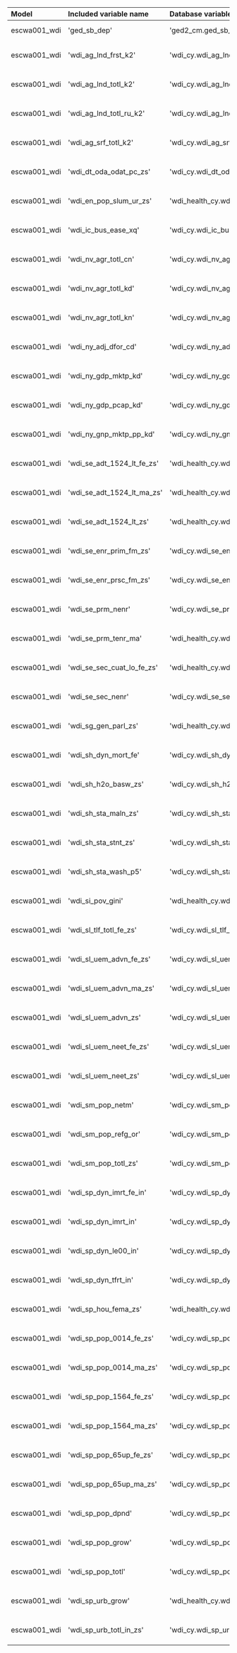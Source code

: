 | Model        | Included variable name     | Database variable name                   | Transformations                                         |
|:-------------|:---------------------------|:-----------------------------------------|:--------------------------------------------------------|
| escwa001_wdi | 'ged_sb_dep'               | 'ged2_cm.ged_sb_best_sum_nokgi'          | ["'missing.fill'", "'bool.gte'"]                        |
| escwa001_wdi | 'wdi_ag_lnd_frst_k2'       | 'wdi_cy.wdi_ag_lnd_frst_k2'              | ["'missing.fill'", "'temporal.tlag'", "'missing.fill'"] |
| escwa001_wdi | 'wdi_ag_lnd_totl_k2'       | 'wdi_cy.wdi_ag_lnd_totl_k2'              | ["'missing.fill'", "'temporal.tlag'", "'missing.fill'"] |
| escwa001_wdi | 'wdi_ag_lnd_totl_ru_k2'    | 'wdi_cy.wdi_ag_lnd_totl_ru_k2'           | ["'missing.fill'", "'temporal.tlag'", "'missing.fill'"] |
| escwa001_wdi | 'wdi_ag_srf_totl_k2'       | 'wdi_cy.wdi_ag_srf_totl_k2'              | ["'missing.fill'", "'temporal.tlag'", "'missing.fill'"] |
| escwa001_wdi | 'wdi_dt_oda_odat_pc_zs'    | 'wdi_cy.wdi_dt_oda_odat_pc_zs'           | ["'missing.fill'", "'temporal.tlag'", "'missing.fill'"] |
| escwa001_wdi | 'wdi_en_pop_slum_ur_zs'    | 'wdi_health_cy.wdi_en_pop_slum_ur_zs'    | ["'missing.fill'", "'temporal.tlag'", "'missing.fill'"] |
| escwa001_wdi | 'wdi_ic_bus_ease_xq'       | 'wdi_cy.wdi_ic_bus_ease_xq'              | ["'missing.fill'", "'temporal.tlag'", "'missing.fill'"] |
| escwa001_wdi | 'wdi_nv_agr_totl_cn'       | 'wdi_cy.wdi_nv_agr_totl_cn'              | ["'missing.fill'", "'temporal.tlag'", "'missing.fill'"] |
| escwa001_wdi | 'wdi_nv_agr_totl_kd'       | 'wdi_cy.wdi_nv_agr_totl_kd'              | ["'missing.fill'", "'temporal.tlag'", "'missing.fill'"] |
| escwa001_wdi | 'wdi_nv_agr_totl_kn'       | 'wdi_cy.wdi_nv_agr_totl_kn'              | ["'missing.fill'", "'temporal.tlag'", "'missing.fill'"] |
| escwa001_wdi | 'wdi_ny_adj_dfor_cd'       | 'wdi_cy.wdi_ny_adj_dfor_cd'              | ["'missing.fill'", "'temporal.tlag'", "'missing.fill'"] |
| escwa001_wdi | 'wdi_ny_gdp_mktp_kd'       | 'wdi_cy.wdi_ny_gdp_mktp_kd'              | ["'missing.fill'", "'temporal.tlag'", "'missing.fill'"] |
| escwa001_wdi | 'wdi_ny_gdp_pcap_kd'       | 'wdi_cy.wdi_ny_gdp_pcap_kd'              | ["'missing.fill'", "'temporal.tlag'", "'missing.fill'"] |
| escwa001_wdi | 'wdi_ny_gnp_mktp_pp_kd'    | 'wdi_cy.wdi_ny_gnp_mktp_pp_kd'           | ["'missing.fill'", "'temporal.tlag'", "'missing.fill'"] |
| escwa001_wdi | 'wdi_se_adt_1524_lt_fe_zs' | 'wdi_health_cy.wdi_se_adt_1524_lt_fe_zs' | ["'missing.fill'", "'temporal.tlag'", "'missing.fill'"] |
| escwa001_wdi | 'wdi_se_adt_1524_lt_ma_zs' | 'wdi_health_cy.wdi_se_adt_1524_lt_ma_zs' | ["'missing.fill'", "'temporal.tlag'", "'missing.fill'"] |
| escwa001_wdi | 'wdi_se_adt_1524_lt_zs'    | 'wdi_health_cy.wdi_se_adt_1524_lt_zs'    | ["'missing.fill'", "'temporal.tlag'", "'missing.fill'"] |
| escwa001_wdi | 'wdi_se_enr_prim_fm_zs'    | 'wdi_cy.wdi_se_enr_prim_fm_zs'           | ["'missing.fill'", "'temporal.tlag'", "'missing.fill'"] |
| escwa001_wdi | 'wdi_se_enr_prsc_fm_zs'    | 'wdi_cy.wdi_se_enr_prsc_fm_zs'           | ["'missing.fill'", "'temporal.tlag'", "'missing.fill'"] |
| escwa001_wdi | 'wdi_se_prm_nenr'          | 'wdi_cy.wdi_se_prm_nenr'                 | ["'missing.fill'", "'temporal.tlag'", "'missing.fill'"] |
| escwa001_wdi | 'wdi_se_prm_tenr_ma'       | 'wdi_health_cy.wdi_se_prm_tenr_ma'       | ["'missing.fill'", "'temporal.tlag'", "'missing.fill'"] |
| escwa001_wdi | 'wdi_se_sec_cuat_lo_fe_zs' | 'wdi_health_cy.wdi_se_sec_cuat_lo_fe_zs' | ["'missing.fill'", "'temporal.tlag'", "'missing.fill'"] |
| escwa001_wdi | 'wdi_se_sec_nenr'          | 'wdi_cy.wdi_se_sec_nenr'                 | ["'missing.fill'", "'temporal.tlag'", "'missing.fill'"] |
| escwa001_wdi | 'wdi_sg_gen_parl_zs'       | 'wdi_health_cy.wdi_sg_gen_parl_zs'       | ["'missing.fill'", "'temporal.tlag'", "'missing.fill'"] |
| escwa001_wdi | 'wdi_sh_dyn_mort_fe'       | 'wdi_cy.wdi_sh_dyn_mort_fe'              | ["'missing.fill'", "'temporal.tlag'", "'missing.fill'"] |
| escwa001_wdi | 'wdi_sh_h2o_basw_zs'       | 'wdi_cy.wdi_sh_h2o_basw_zs'              | ["'missing.fill'", "'temporal.tlag'", "'missing.fill'"] |
| escwa001_wdi | 'wdi_sh_sta_maln_zs'       | 'wdi_cy.wdi_sh_sta_maln_zs'              | ["'missing.fill'", "'temporal.tlag'", "'missing.fill'"] |
| escwa001_wdi | 'wdi_sh_sta_stnt_zs'       | 'wdi_cy.wdi_sh_sta_stnt_zs'              | ["'missing.fill'", "'temporal.tlag'", "'missing.fill'"] |
| escwa001_wdi | 'wdi_sh_sta_wash_p5'       | 'wdi_cy.wdi_sh_sta_wash_p5'              | ["'missing.fill'", "'temporal.tlag'", "'missing.fill'"] |
| escwa001_wdi | 'wdi_si_pov_gini'          | 'wdi_health_cy.wdi_si_pov_gini'          | ["'missing.fill'", "'temporal.tlag'", "'missing.fill'"] |
| escwa001_wdi | 'wdi_sl_tlf_totl_fe_zs'    | 'wdi_cy.wdi_sl_tlf_totl_fe_zs'           | ["'missing.fill'", "'temporal.tlag'", "'missing.fill'"] |
| escwa001_wdi | 'wdi_sl_uem_advn_fe_zs'    | 'wdi_cy.wdi_sl_uem_advn_fe_zs'           | ["'missing.fill'", "'temporal.tlag'", "'missing.fill'"] |
| escwa001_wdi | 'wdi_sl_uem_advn_ma_zs'    | 'wdi_cy.wdi_sl_uem_advn_ma_zs'           | ["'missing.fill'", "'temporal.tlag'", "'missing.fill'"] |
| escwa001_wdi | 'wdi_sl_uem_advn_zs'       | 'wdi_cy.wdi_sl_uem_advn_zs'              | ["'missing.fill'", "'temporal.tlag'", "'missing.fill'"] |
| escwa001_wdi | 'wdi_sl_uem_neet_fe_zs'    | 'wdi_cy.wdi_sl_uem_neet_fe_zs'           | ["'missing.fill'", "'temporal.tlag'", "'missing.fill'"] |
| escwa001_wdi | 'wdi_sl_uem_neet_zs'       | 'wdi_cy.wdi_sl_uem_neet_zs'              | ["'missing.fill'", "'temporal.tlag'", "'missing.fill'"] |
| escwa001_wdi | 'wdi_sm_pop_netm'          | 'wdi_cy.wdi_sm_pop_netm'                 | ["'missing.fill'", "'temporal.tlag'", "'missing.fill'"] |
| escwa001_wdi | 'wdi_sm_pop_refg_or'       | 'wdi_cy.wdi_sm_pop_refg_or'              | ["'missing.fill'", "'temporal.tlag'", "'missing.fill'"] |
| escwa001_wdi | 'wdi_sm_pop_totl_zs'       | 'wdi_cy.wdi_sm_pop_totl_zs'              | ["'missing.fill'", "'temporal.tlag'", "'missing.fill'"] |
| escwa001_wdi | 'wdi_sp_dyn_imrt_fe_in'    | 'wdi_cy.wdi_sp_dyn_imrt_fe_in'           | ["'missing.fill'", "'temporal.tlag'", "'missing.fill'"] |
| escwa001_wdi | 'wdi_sp_dyn_imrt_in'       | 'wdi_cy.wdi_sp_dyn_imrt_in'              | ["'missing.fill'", "'temporal.tlag'", "'missing.fill'"] |
| escwa001_wdi | 'wdi_sp_dyn_le00_in'       | 'wdi_cy.wdi_sp_dyn_le00_in'              | ["'missing.fill'", "'temporal.tlag'", "'missing.fill'"] |
| escwa001_wdi | 'wdi_sp_dyn_tfrt_in'       | 'wdi_cy.wdi_sp_dyn_tfrt_in'              | ["'missing.fill'", "'temporal.tlag'", "'missing.fill'"] |
| escwa001_wdi | 'wdi_sp_hou_fema_zs'       | 'wdi_health_cy.wdi_sp_hou_fema_zs'       | ["'missing.fill'", "'temporal.tlag'", "'missing.fill'"] |
| escwa001_wdi | 'wdi_sp_pop_0014_fe_zs'    | 'wdi_cy.wdi_sp_pop_0014_fe_zs'           | ["'missing.fill'", "'temporal.tlag'", "'missing.fill'"] |
| escwa001_wdi | 'wdi_sp_pop_0014_ma_zs'    | 'wdi_cy.wdi_sp_pop_0014_ma_zs'           | ["'missing.fill'", "'temporal.tlag'", "'missing.fill'"] |
| escwa001_wdi | 'wdi_sp_pop_1564_fe_zs'    | 'wdi_cy.wdi_sp_pop_1564_fe_zs'           | ["'missing.fill'", "'temporal.tlag'", "'missing.fill'"] |
| escwa001_wdi | 'wdi_sp_pop_1564_ma_zs'    | 'wdi_cy.wdi_sp_pop_1564_ma_zs'           | ["'missing.fill'", "'temporal.tlag'", "'missing.fill'"] |
| escwa001_wdi | 'wdi_sp_pop_65up_fe_zs'    | 'wdi_cy.wdi_sp_pop_65up_fe_zs'           | ["'missing.fill'", "'temporal.tlag'", "'missing.fill'"] |
| escwa001_wdi | 'wdi_sp_pop_65up_ma_zs'    | 'wdi_cy.wdi_sp_pop_65up_ma_zs'           | ["'missing.fill'", "'temporal.tlag'", "'missing.fill'"] |
| escwa001_wdi | 'wdi_sp_pop_dpnd'          | 'wdi_cy.wdi_sp_pop_dpnd'                 | ["'missing.fill'", "'temporal.tlag'", "'missing.fill'"] |
| escwa001_wdi | 'wdi_sp_pop_grow'          | 'wdi_cy.wdi_sp_pop_grow'                 | ["'missing.fill'", "'temporal.tlag'", "'missing.fill'"] |
| escwa001_wdi | 'wdi_sp_pop_totl'          | 'wdi_cy.wdi_sp_pop_totl'                 | ["'missing.fill'", "'temporal.tlag'", "'missing.fill'"] |
| escwa001_wdi | 'wdi_sp_urb_grow'          | 'wdi_health_cy.wdi_sp_urb_grow'          | ["'missing.fill'", "'temporal.tlag'", "'missing.fill'"] |
| escwa001_wdi | 'wdi_sp_urb_totl_in_zs'    | 'wdi_cy.wdi_sp_urb_totl_in_zs'           | ["'missing.fill'", "'temporal.tlag'", "'missing.fill'"] |